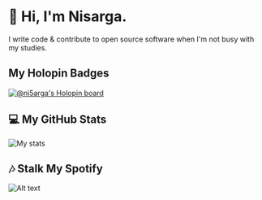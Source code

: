 # 👋 Hi, I'm Nisarga.
I write code & contribute to open source software when I'm not busy with my studies.

## My Holopin Badges
[![@ni5arga's Holopin board](https://holopin.me/ni5arga)](https://holopin.io/@ni5arga)

## 💻 My GitHub Stats 

![My stats](https://github-readme-stats.vercel.app/api?username=nisarga-developer&count_private=true&show_icons=true&theme=dracula)

## 🎶 Stalk My Spotify 
![Alt text](https://spotify-recently-played-readme.vercel.app/api?user=2g78prniwnob6e44but33jbyq&count=5)
